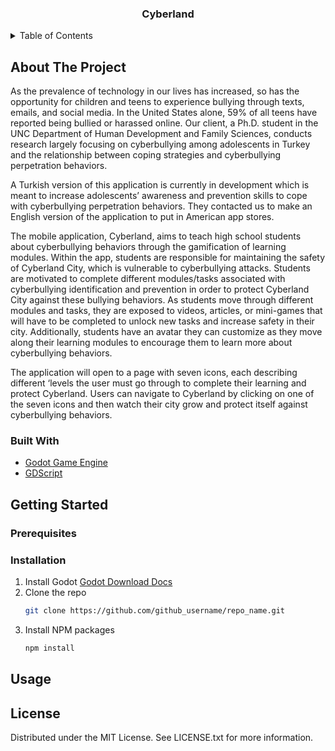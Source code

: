 <h3 align="center">Cyberland</h3>

<!-- TABLE OF CONTENTS -->
<details>
  <summary>Table of Contents</summary>
  <ol>
    <li>
      <a href="#about-the-project">About The Project</a>
      <ul>
        <li><a href="#built-with">Built With</a></li>
      </ul>
    </li>
    <li>
      <a href="#getting-started">Getting Started</a>
      <ul>
        <li><a href="#prerequisites">Prerequisites</a></li>
        <li><a href="#installation">Installation</a></li>
      </ul>
    </li>
    <li><a href="#usage">Usage</a></li>
    <li><a href="#license">License</a></li>
  </ol>
</details>

<!-- ABOUT THE PROJECT -->
## About The Project

As the prevalence of technology in our lives has increased, so has the opportunity for children and teens to experience bullying through texts, emails, and social media. In the United States alone, 59% of all teens have reported being bullied or harassed online. Our client, a Ph.D. student in the UNC Department of Human Development and Family Sciences, conducts research largely focusing on cyberbullying among adolescents in Turkey and the relationship between coping strategies and cyberbullying perpetration behaviors.

A Turkish version of this application is currently in development which is meant to increase adolescents’ awareness and prevention skills to cope with cyberbullying perpetration behaviors. They contacted us to make an English version of the application to put in American app stores.

The mobile application, Cyberland, aims to teach high school students about cyberbullying behaviors through the gamification of learning modules. Within the app, students are responsible for maintaining the safety of Cyberland City, which is vulnerable to cyberbullying attacks. Students are motivated to complete different modules/tasks associated with cyberbullying identification and prevention in order to protect Cyberland City against these bullying behaviors. As students move through different modules and tasks, they are exposed to videos, articles, or mini-games that will have to be completed to unlock new tasks and increase safety in their city. Additionally, students have an avatar they can customize as they move along their learning modules to encourage them to learn more about cyberbullying behaviors.

The application will open to a page with seven icons, each describing different ‘levels the user must go through to complete their learning and protect Cyberland. Users can navigate to Cyberland by clicking on one of the seven icons and then watch their city grow and protect itself against cyberbullying behaviors.

### Built With

* [Godot Game Engine](https://godotengine.org/)
* [GDScript](https://docs.godotengine.org/en/stable/tutorials/scripting/gdscript/index.html)

<!-- GETTING STARTED -->
## Getting Started


### Prerequisites


### Installation
1. Install Godot
   [Godot Download Docs](https://godotengine.org/download/)
3. Clone the repo
   ```sh
   git clone https://github.com/github_username/repo_name.git
   ```
4. Install NPM packages
   ```sh
   npm install
   ```

<!-- USAGE EXAMPLES -->
## Usage


<!-- LICENSE -->
## License
Distributed under the MIT License. See LICENSE.txt for more information.
